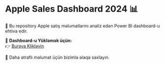 # Apple Sales Dashboard 2024 📊

📢 Bu repository Apple satış məlumatlarını analiz edən Power BI dashboard-u ehtiva edir.  

🔗 **Dashboard-u Yükləmək üçün:**  
👉 [Buraya Klikləyin](https://github.com/Resul111/InternIntelligence_Apple-Sale-Data2024)  

📌 Daha ətraflı məlumat üçün bizimlə əlaqə saxlayın.

